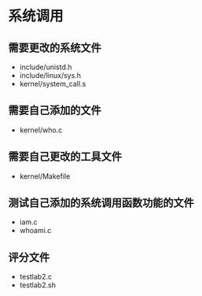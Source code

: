 # 系统调用

## 需要更改的系统文件

- include/unistd.h
- include/linux/sys.h
- kernel/system_call.s

## 需要自己添加的文件

- kernel/who.c

## 需要自己更改的工具文件

- kernel/Makefile

## 测试自己添加的系统调用函数功能的文件

- iam.c
- whoami.c

## 评分文件

- testlab2.c
- testlab2.sh